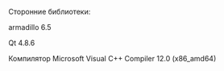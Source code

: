 Сторонние библиотеки:

armadillo 6.5

Qt 4.8.6

Компилятор Microsoft Visual C++ Compiler 12.0 (x86_amd64)
